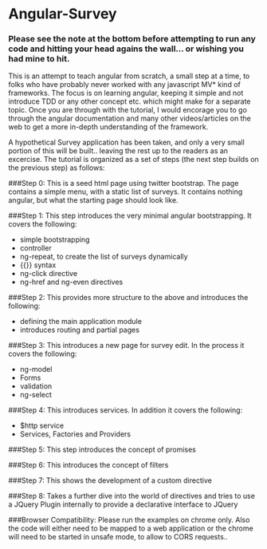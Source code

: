 Angular-Survey
==============

### Please see the note at the bottom before attempting to run any code and hitting your head agains the wall... or wishing you had mine to hit.

This is an attempt to teach angular from scratch, a small step at a time, to folks who have probably never worked with any javascript MV* kind of frameworks.
The focus is on learning angular, keeping it simple and not introduce TDD or any other concept etc. which might make for a separate topic.
Once you are through with the tutorial, I would encorage you to go through the angular documentation and many other videos/articles on the web to get a more in-depth understanding of the framework.

A hypothetical Survey application has been taken, and only a very small portion of this will be built.. leaving the rest up to the readers as an excercise.
The tutorial is organized as a set of steps (the next step builds on the previous step) as follows:

###Step 0: 
This is a seed html page using twitter bootstrap. 
The page contains a simple menu, with a static list of surveys. It contains nothing angular, but what the starting page should look like.

###Step 1: 
This step introduces the very minimal angular bootstrapping. It covers the following:
* simple bootstrapping
* controller
* ng-repeat, to create the list of surveys dynamically
* {{}} syntax
* ng-click directive
* ng-href and ng-even directives

###Step 2: 
This provides more structure to the above and introduces the following:
* defining the main application module
* introduces routing and partial pages

###Step 3: 
This introduces a new page for survey edit. In the process it covers the following:
* ng-model
* Forms
* validation
* ng-select

###Step 4: 
This introduces services. In addition it covers the following:
* $http service
* Services, Factories and Providers


###Step 5: This step introduces the concept of promises


###Step 6: This introduces the concept of filters


###Step 7: This shows the development of a custom directive


###Step 8: Takes a further dive into the world of directives and tries to use a JQuery Plugin internally to provide a declarative interface to JQuery


###Browser Compatibility: Please run the examples on chrome only. Also the code will either need to be mapped to a web application or the chrome will need to be started in unsafe mode, to allow to CORS requests..


